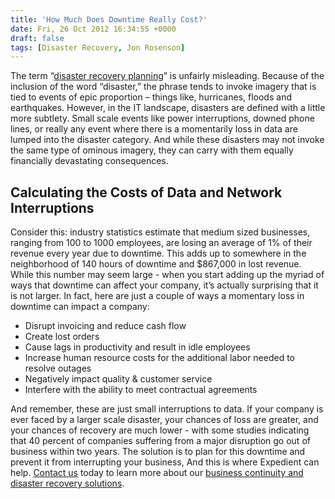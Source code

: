 ```yaml
---
title: 'How Much Does Downtime Really Cost?'
date: Fri, 26 Oct 2012 16:34:55 +0000
draft: false
tags: [Disaster Recovery, Jon Rosenson]
---
```


The term “[disaster recovery planning](https://www.expedient.com/services/managed-services/disaster-recovery/)” is unfairly misleading. Because of the inclusion of the word “disaster,” the phrase tends to invoke imagery that is tied to events of epic proportion – things like, hurricanes, floods and earthquakes. However, in the IT landscape, disasters are defined with a little more subtlety. Small scale events like power interruptions, downed phone lines, or really any event where there is a momentarily loss in data are lumped into the disaster category. And while these disasters may not invoke the same type of ominous imagery, they can carry with them equally financially devastating consequences.

Calculating the Costs of Data and Network Interruptions
-------------------------------------------------------

Consider this: industry statistics estimate that medium sized businesses, ranging from 100 to 1000 employees, are losing an average of 1% of their revenue every year due to downtime. This adds up to somewhere in the neighborhood of 140 hours of downtime and $867,000 in lost revenue. While this number may seem large - when you start adding up the myriad of ways that downtime can affect your company, it’s actually surprising that it is not larger. In fact, here are just a couple of ways a momentary loss in downtime can impact a company:

*   Disrupt invoicing and reduce cash flow
*   Create lost orders
*   Cause lags in productivity and result in idle employees
*   Increase human resource costs for the additional labor needed to resolve outages
*   Negatively impact quality & customer service
*   Interfere with the ability to meet contractual agreements

And remember, these are just small interruptions to data. If your company is ever faced by a larger scale disaster, your chances of loss are greater, and your chances of recovery are much lower - with some studies indicating that 40 percent of companies suffering from a major disruption go out of business within two years. The solution is to plan for this downtime and prevent it from interrupting your business, And this is where Expedient can help. [Contact us](https://www.expedient.com/get-a-quote/) today to learn more about our [business continuity and disaster recovery solutions](https://www.expedient.com/services/managed-services/disaster-recovery/).